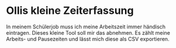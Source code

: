 # Ollis kleine Zeiterfassung

In meinem Schülerjob muss ich meine Arbeitszeit immer händisch eintragen. Dieses kleine Tool soll mir das abnehmen.
Es zählt meine Arbeits- und Pausezeiten und lässt mich diese als CSV exportieren.